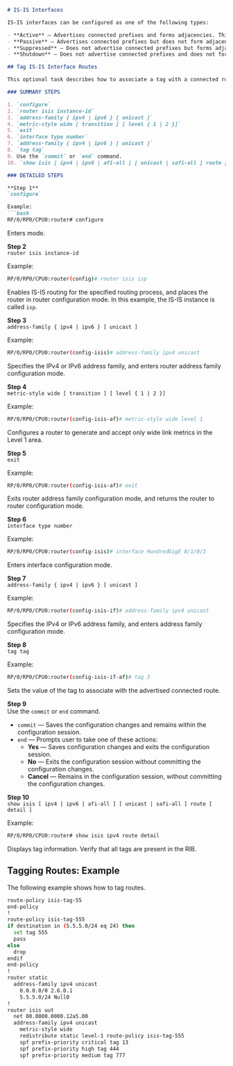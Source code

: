 ```markdown
# IS-IS Interfaces

IS-IS interfaces can be configured as one of the following types:

- **Active** — Advertises connected prefixes and forms adjacencies. This is the default for interfaces.
- **Passive** — Advertises connected prefixes but does not form adjacencies. The `passive` command is used to configure interfaces as passive. Passive interfaces should be used sparingly for important prefixes such as loopback addresses that need to be injected into the IS-IS domain. If many connected prefixes need to be advertised, then the redistribution of connected routes with the appropriate policy should be used instead.
- **Suppressed** — Does not advertise connected prefixes but forms adjacencies. The `suppress` command is used to configure interfaces as suppressed.
- **Shutdown** — Does not advertise connected prefixes and does not form adjacencies. The `shutdown` command is used to disable interfaces without removing the IS-IS configuration.

## Tag IS-IS Interface Routes

This optional task describes how to associate a tag with a connected route of an IS-IS interface.

### SUMMARY STEPS

1. `configure`
2. `router isis instance-id`
3. `address-family { ipv4 | ipv6 } [ unicast ]`
4. `metric-style wide [ transition ] [ level { 1 | 2 }]`
5. `exit`
6. `interface type number`
7. `address-family { ipv4 | ipv6 } [ unicast ]`
8. `tag tag`
9. Use the `commit` or `end` command.
10. `show isis [ ipv4 | ipv6 | afi-all ] [ unicast | safi-all ] route [ detail ]`

### DETAILED STEPS

**Step 1**  
`configure`  

Example:
```bash
RP/0/RP0/CPU0:router# configure
```
Enters mode.

**Step 2**  
`router isis instance-id`  

Example:
```bash
RP/0/RP0/CPU0:router(config)# router isis isp
```
Enables IS-IS routing for the specified routing process, and places the router in router configuration mode. In this example, the IS-IS instance is called `isp`.

**Step 3**  
`address-family { ipv4 | ipv6 } [ unicast ]`  

Example:
```bash
RP/0/RP0/CPU0:router(config-isis)# address-family ipv4 unicast
```
Specifies the IPv4 or IPv6 address family, and enters router address family configuration mode.

**Step 4**  
`metric-style wide [ transition ] [ level { 1 | 2 }]`  

Example:
```bash
RP/0/RP0/CPU0:router(config-isis-af)# metric-style wide level 1
```
Configures a router to generate and accept only wide link metrics in the Level 1 area.

**Step 5**  
`exit`  

Example:
```bash
RP/0/RP0/CPU0:router(config-isis-af)# exit
```
Exits router address family configuration mode, and returns the router to router configuration mode.

**Step 6**  
`interface type number`  

Example:
```bash
RP/0/RP0/CPU0:router(config-isis)# interface HundredGigE 0/1/0/3
```
Enters interface configuration mode.

**Step 7**  
`address-family { ipv4 | ipv6 } [ unicast ]`  

Example:
```bash
RP/0/RP0/CPU0:router(config-isis-if)# address-family ipv4 unicast
```
Specifies the IPv4 or IPv6 address family, and enters address family configuration mode.

**Step 8**  
`tag tag`  

Example:
```bash
RP/0/RP0/CPU0:router(config-isis-if-af)# tag 3
```
Sets the value of the tag to associate with the advertised connected route.

**Step 9**  
Use the `commit` or `end` command.  

- `commit` — Saves the configuration changes and remains within the configuration session.  
- `end` — Prompts user to take one of these actions:  
  - **Yes** — Saves configuration changes and exits the configuration session.  
  - **No** — Exits the configuration session without committing the configuration changes.  
  - **Cancel** — Remains in the configuration session, without committing the configuration changes.  

**Step 10**  
`show isis [ ipv4 | ipv6 | afi-all ] [ unicast | safi-all ] route [ detail ]`  

Example:
```bash
RP/0/RP0/CPU0:router# show isis ipv4 route detail
```
Displays tag information. Verify that all tags are present in the RIB.

## Tagging Routes: Example

The following example shows how to tag routes.

```bash
route-policy isis-tag-55
end-policy
!
route-policy isis-tag-555
if destination in (5.5.5.0/24 eq 24) then
  set tag 555
  pass
else
  drop
endif
end-policy
!
router static
  address-family ipv4 unicast
    0.0.0.0/0 2.6.0.1
    5.5.5.0/24 Null0
!
router isis uut
  net 00.0000.0000.12a5.00
  address-family ipv4 unicast
    metric-style wide
    redistribute static level-1 route-policy isis-tag-555
    spf prefix-priority critical tag 13
    spf prefix-priority high tag 444
    spf prefix-priority medium tag 777
```
```